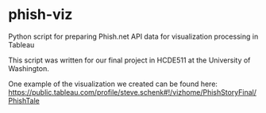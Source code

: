 # phish-viz
Python script for preparing Phish.net API data for visualization processing in Tableau

This script was written for our final project in HCDE511 at the University of Washington. 

One example of the visualization we created can be found here:
https://public.tableau.com/profile/steve.schenk#!/vizhome/PhishStoryFinal/PhishTale
